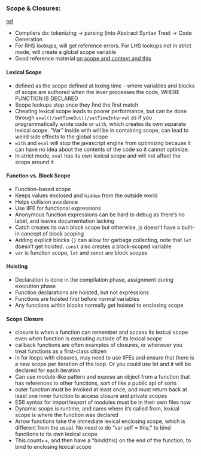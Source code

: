 ### Scope & Closures:
[ref](https://github.com/getify/You-Dont-Know-JS/blob/master/scope%20&%20closures/README.md#you-dont-know-js-scope--closures)

- Compilers do: tokenizing -> parsing (into Abstract Syntax Tree) -> Code Generation
- For RHS lookups, will get reference errors. For LHS lookups not in strict mode, will create a global scope variable
- Good reference material [on scope and context and this](http://ryanmorr.com/understanding-scope-and-context-in-javascript/)

#### Lexical Scope
- defined as the scope defined at lexing time - where variables and blocks of scope are authored when the lever processes the code, WHERE FUNCTION IS DECLARED
- Scope lookups stop once they find the first match
- Cheating lexical scope leads to poorer performance, but can be done through `eval()/setTimeOut()/setTimeInterval` as if you programmatically wrote code or `with`, which creates its own separate lexical scope. “Var” inside with will be in containing scope, can lead to weird side effects to the global scope
- `with` and `eval` will stop the javascript engine from optimizing because it can have no idea about the contents of the code so it cannot optimize. 
- In strict mode, `eval` has its own lexical scope and will not affect the scope around it

#### Function vs. Block Scope
- Function-based scope
- Keeps values enclosed and `hidden` from the outside world
- Helps collision avoidance
- Use IIFE for functional expressions
- Anonymous function expressions can be hard to debug as there’s no label, and leaves documentation lacking
- Catch creates its own block scope but otherwise, js doesn’t have a built-in concept of block scoping
- Adding explicit blocks `{}` can allow for garbage collecting, note that `let` doesn’t get hoisted. `const` also creates a block-scoped variable
- `var` is function scope, `let` and `const` are block scopes

#### Hoisting
- Declaration is done in the compilation phase, assignment during execution phase
- Function declarations are hoisted, but not expressions
- Functions are hoisted first before normal variables
- Any functions within blocks normally get hoisted to enclosing scope

#### Scope Closure
- closure is when a function can remember and access its lexical scope even when function is executing outside of its lexical scope
- callback functions are often examples of closures, or whenever you treat functions as a first-class citizen
- in for loops with closures, may need to use IIFEs and ensure that there is a new scope per iteration of the loop. Or you could use let and it will be declared for each iteration
- Can use module-like pattern and expose an object from a function that has references to other functions, sort of like a public api of sorts
- outer function must be invoked at least once, and must return back at least one inner function to access closure and private scopes
- ES6 syntax for import/export of modules must be in their own files now
- Dynamic scope is runtime, and cares where it’s called from, lexical scope is where the function was declared
- Arrow functions take the immediate lexical enclosing scope, which is different from the usual. No need to do “var self = this;” to bind functions to its own lexical scope
- This.count++, and then have a “bind(this) on the end of the function, to bind to enclosing lexical scope

